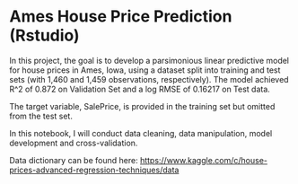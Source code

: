 # Ames House Price Prediction (Rstudio)

In this project, the goal is to develop a parsimonious linear predictive model for house prices in Ames, Iowa, using a dataset split into training and test sets (with 1,460 and 1,459 observations, respectively). The model achieved R^2 of 0.872 on Validation Set and a log RMSE of 0.16217 on Test data.

The target variable, SalePrice, is provided in the training set but omitted from the test set.

In this notebook, I will conduct data cleaning, data manipulation, model development and cross-validation. 

Data dictionary can be found here: https://www.kaggle.com/c/house-prices-advanced-regression-techniques/data

